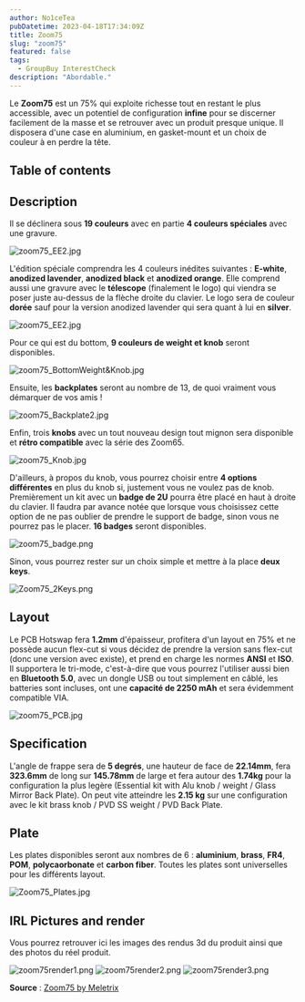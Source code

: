 ```yaml
---
author: No1ceTea
pubDatetime: 2023-04-18T17:34:09Z
title: Zoom75
slug: "zoom75"
featured: false
tags:
  - GroupBuy InterestCheck
description: "Abordable."
---
```


Le **Zoom75** est un 75% qui exploite richesse tout en restant le plus accessible, avec un potentiel de configuration **infine** pour se discerner facilement de la masse et se retrouver avec un produit presque unique. Il disposera d'une case en aluminium, en gasket-mount et un choix de couleur à en perdre la tête.

## Table of contents

## Description

Il se déclinera sous **19 couleurs** avec en partie **4 couleurs spéciales** avec une gravure.

![zoom75_EE2.jpg](/groupbuy/zoom75/zoom75_EE2.jpg)

L'édition spéciale comprendra les 4 couleurs inédites suivantes : **E-white**, **anodized lavender**, **anodized black** et **anodized orange**. Elle comprend aussi une gravure avec le **télescope** (finalement le logo) qui viendra se poser juste au-dessus de la flèche droite du clavier. Le logo sera de couleur **dorée** sauf pour la version anodized lavender qui sera quant à lui en **silver**.

![zoom75_EE2.jpg](/groupbuy/zoom75/zoom75_SE2.jpg)

Pour ce qui est du bottom, **9 couleurs de weight et knob** seront disponibles.

![zoom75_BottomWeight&Knob.jpg](/groupbuy/zoom75/zoom75_BottomWeight&Knob.jpg)

Ensuite, les **backplates** seront au nombre de 13, de quoi vraiment vous démarquer de vos amis !

![zoom75_Backplate2.jpg](/groupbuy/zoom75/zoom75_Backplate2.jpg)

Enfin, trois **knobs** avec un tout nouveau design tout mignon sera disponible et **rétro compatible** avec la série des Zoom65.

![zoom75_Knob.jpg](/groupbuy/zoom75/zoom75_Knob.jpg)

D'ailleurs, à propos du knob, vous pourrez choisir entre **4 options différentes** en plus du knob si, justement vous ne voulez pas de knob. Premièrement un kit avec un **badge de 2U** pourra être placé en haut à droite du clavier. Il faudra par avance notée que lorsque vous choisissez cette option de ne pas oublier de prendre le support de badge, sinon vous ne pourrez pas le placer. **16 badges** seront disponibles.

![zoom75_badge.png](/groupbuy/zoom75/zoom75_badge.png)

Sinon, vous pourrez rester sur un choix simple et mettre à la place **deux keys**.

![Zoom75_2Keys.png](/groupbuy/zoom75/Zoom75_2Keys.png)

## Layout

Le PCB Hotswap fera **1.2mm** d'épaisseur, profitera d'un layout en 75% et ne possède aucun flex-cut si vous décidez de prendre la version sans flex-cut (donc une version avec existe), et prend en charge les normes **ANSI** et **ISO**. Il supportera le tri-mode, c'est-à-dire que vous pourrez l'utiliser aussi bien en **Bluetooth 5.0**, avec un dongle USB ou tout simplement en câblé, les batteries sont incluses, ont une **capacité de 2250 mAh** et sera évidemment compatible VIA.

![zoom75_PCB.jpg](/groupbuy/zoom75/zoom75_PCB.jpg)

## Specification

L'angle de frappe sera de **5 degrés**, une hauteur de face de **22.14mm**, fera **323.6mm** de long sur **145.78mm** de large et fera autour des **1.74kg** pour la configuration la plus legère (Essential kit with Alu knob / weight / Glass Mirror Back Plate). On peut vite atteindre les **2.15 kg** sur une configuration avec le kit brass knob / PVD SS weight / PVD Back Plate.

## Plate

Les plates disponibles seront aux nombres de 6 : **aluminium**, **brass**, **FR4**, **POM**, **polycaorbonate** et **carbon fiber**. Toutes les plates sont universelles pour les différents layout.

![Zoom75_Plates.jpg](/groupbuy/zoom75/Zoom75_Plates.jpg)

## IRL Pictures and render

Vous pourrez retrouver ici les images des rendus 3d du produit ainsi que des photos du réel produit.

![zoom75render1.png](/groupbuy/zoom75/zoom75render1.png)
![zoom75render2.png](/groupbuy/zoom75/zoom75render2.png)
![zoom75render3.png](/groupbuy/zoom75/zoom75render3.png)

**Source** : [Zoom75 by Meletrix](https://geekhack.org/index.php?topic=119026.0)
